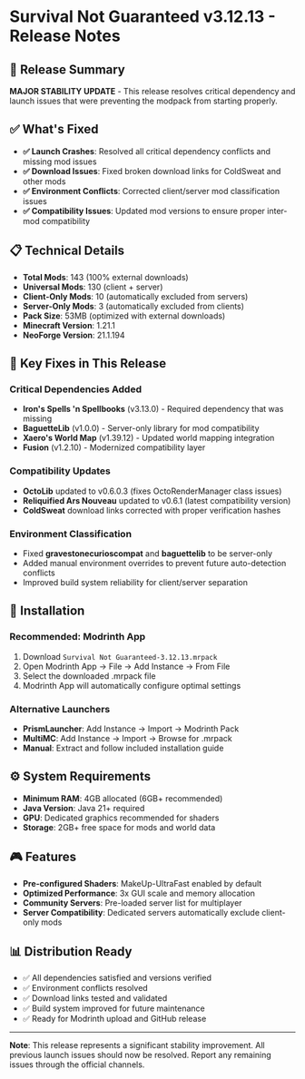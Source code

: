 # Survival Not Guaranteed v3.12.13 - Release Notes

## 🚀 Release Summary
**MAJOR STABILITY UPDATE** - This release resolves critical dependency and launch issues that were preventing the modpack from starting properly.

## ✅ What's Fixed
- **✅ Launch Crashes**: Resolved all critical dependency conflicts and missing mod issues
- **✅ Download Issues**: Fixed broken download links for ColdSweat and other mods
- **✅ Environment Conflicts**: Corrected client/server mod classification issues
- **✅ Compatibility Issues**: Updated mod versions to ensure proper inter-mod compatibility

## 📋 Technical Details
- **Total Mods**: 143 (100% external downloads)
- **Universal Mods**: 130 (client + server)
- **Client-Only Mods**: 10 (automatically excluded from servers)
- **Server-Only Mods**: 3 (automatically excluded from clients)
- **Pack Size**: 53MB (optimized with external downloads)
- **Minecraft Version**: 1.21.1
- **NeoForge Version**: 21.1.194

## 🎯 Key Fixes in This Release

### Critical Dependencies Added
- **Iron's Spells 'n Spellbooks** (v3.13.0) - Required dependency that was missing
- **BaguetteLib** (v1.0.0) - Server-only library for mod compatibility
- **Xaero's World Map** (v1.39.12) - Updated world mapping integration
- **Fusion** (v1.2.10) - Modernized compatibility layer

### Compatibility Updates
- **OctoLib** updated to v0.6.0.3 (fixes OctoRenderManager class issues)
- **Reliquified Ars Nouveau** updated to v0.6.1 (latest compatibility version)
- **ColdSweat** download links corrected with proper verification hashes

### Environment Classification
- Fixed **gravestonecurioscompat** and **baguettelib** to be server-only
- Added manual environment overrides to prevent future auto-detection conflicts
- Improved build system reliability for client/server separation

## 🚀 Installation

### Recommended: Modrinth App
1. Download `Survival Not Guaranteed-3.12.13.mrpack`
2. Open Modrinth App → File → Add Instance → From File
3. Select the downloaded .mrpack file
4. Modrinth App will automatically configure optimal settings

### Alternative Launchers
- **PrismLauncher**: Add Instance → Import → Modrinth Pack
- **MultiMC**: Add Instance → Import → Browse for .mrpack
- **Manual**: Extract and follow included installation guide

## ⚙️ System Requirements
- **Minimum RAM**: 4GB allocated (6GB+ recommended)
- **Java Version**: Java 21+ required
- **GPU**: Dedicated graphics recommended for shaders
- **Storage**: 2GB+ free space for mods and world data

## 🎮 Features
- **Pre-configured Shaders**: MakeUp-UltraFast enabled by default
- **Optimized Performance**: 3x GUI scale and memory allocation
- **Community Servers**: Pre-loaded server list for multiplayer
- **Server Compatibility**: Dedicated servers automatically exclude client-only mods

## 📊 Distribution Ready
- ✅ All dependencies satisfied and versions verified
- ✅ Environment conflicts resolved
- ✅ Download links tested and validated
- ✅ Build system improved for future maintenance
- ✅ Ready for Modrinth upload and GitHub release

---

**Note**: This release represents a significant stability improvement. All previous launch issues should now be resolved. Report any remaining issues through the official channels.

